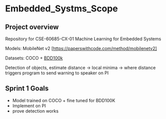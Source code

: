 # Embedded_Systms_Scope

## Project overview

Repository for CSE-60685-CX-01 Machine Learning for Embedded Systems

Models: MobileNet v2 [https://paperswithcode.com/method/mobilenetv2]

Datasets: COCO + [BDD100k](https://www.vis.xyz/bdd100k/)

Detection of objects, estimate distance -> local minima -> where distance triggers program to send warning to speaker on PI

## Sprint 1 Goals

- Model trained on COCO + fine tuned for BDD100K
- Implement on PI
- prove detection works
